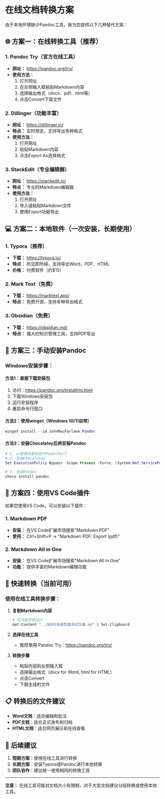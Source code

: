 # 在线文档转换方案

由于本地环境缺少Pandoc工具，我为您提供以下几种替代方案：

## 🌐 方案一：在线转换工具（推荐）

### 1. Pandoc Try（官方在线工具）
- **网址：** https://pandoc.org/try/
- **使用方法：**
  1. 打开网址
  2. 在左侧输入框粘贴Markdown内容
  3. 选择输出格式（docx、pdf、html等）
  4. 点击Convert下载文件

### 2. Dillinger（功能丰富）
- **网址：** https://dillinger.io/
- **特点：** 实时预览，支持导出多种格式
- **使用方法：**
  1. 打开网址
  2. 粘贴Markdown内容
  3. 点击Export As选择格式

### 3. StackEdit（专业编辑器）
- **网址：** https://stackedit.io/
- **特点：** 专业的Markdown编辑器
- **使用方法：**
  1. 打开网址
  2. 导入或粘贴Markdown文件
  3. 使用Export功能导出

## 💻 方案二：本地软件（一次安装，长期使用）

### 1. Typora（推荐）
- **下载：** https://typora.io/
- **特点：** 所见即所得，支持导出Word、PDF、HTML
- **价格：** 付费软件（约$15）

### 2. Mark Text（免费）
- **下载：** https://marktext.app/
- **特点：** 免费开源，支持多种导出格式

### 3. Obsidian（免费）
- **下载：** https://obsidian.md/
- **特点：** 强大的知识管理工具，支持PDF导出

## 🔧 方案三：手动安装Pandoc

### Windows安装步骤：

#### 方法1：直接下载安装包
1. 访问：https://pandoc.org/installing.html
2. 下载Windows安装包
3. 运行安装程序
4. 重启命令行窗口

#### 方法2：使用winget（Windows 10/11自带）
```powershell
winget install --id JohnMacFarlane.Pandoc
```

#### 方法3：安装Chocolatey后再安装Pandoc
```powershell
# 1. 以管理员身份运行PowerShell
# 2. 安装Chocolatey
Set-ExecutionPolicy Bypass -Scope Process -Force; [System.Net.ServicePointManager]::SecurityProtocol = [System.Net.ServicePointManager]::SecurityProtocol -bor 3072; iex ((New-Object System.Net.WebClient).DownloadString('https://community.chocolatey.org/install.ps1'))

# 3. 安装Pandoc
choco install pandoc
```

## 📱 方案四：使用VS Code插件

如果您使用VS Code，可以安装以下插件：

### 1. Markdown PDF
- **安装：** 在VS Code扩展市场搜索"Markdown PDF"
- **使用：** Ctrl+Shift+P → "Markdown PDF: Export (pdf)"

### 2. Markdown All in One
- **安装：** 在VS Code扩展市场搜索"Markdown All in One"
- **功能：** 提供丰富的Markdown编辑功能

## 🚀 快速转换（当前可用）

### 使用在线工具转换步骤：

1. **复制Markdown内容**
   ```bash
   # 在当前目录运行
   Get-Content "../NSRS系统性能测试方案.md" | Set-Clipboard
   ```

2. **选择在线工具**
   - 推荐使用 Pandoc Try：https://pandoc.org/try/

3. **转换步骤**
   - 粘贴内容到左侧输入框
   - 选择输出格式（docx for Word, html for HTML）
   - 点击Convert
   - 下载生成的文件

## 📋 转换后的文件建议

- **Word文档**：适合编辑和批注
- **PDF文档**：适合正式发布和归档
- **HTML文档**：适合网页展示和在线查看

## 🔄 后续建议

1. **短期方案**：使用在线工具进行转换
2. **长期方案**：安装Typora或Pandoc进行本地转换
3. **团队协作**：建议统一使用相同的转换工具

---

**注意：** 在线工具可能对文档大小有限制，对于大型文档建议分段转换或使用本地工具。